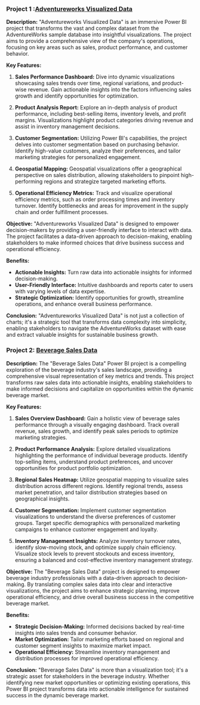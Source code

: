 ### Project 1 :[Adventureworks Visualized Data](https://github.com/OLUJUWON-OMOTOBA/Projects-Description/blob/main/Adventureworks%20Visualized%20Data.pbix)

**Description:**
"Adventureworks Visualized Data" is an immersive Power BI project that transforms the vast and complex dataset from the AdventureWorks sample database into insightful visualizations. The project aims to provide a comprehensive view of the company's operations, focusing on key areas such as sales, product performance, and customer behavior.

**Key Features:**

1. **Sales Performance Dashboard:**
   Dive into dynamic visualizations showcasing sales trends over time, regional variations, and product-wise revenue. Gain actionable insights into the factors influencing sales growth and identify opportunities for optimization.

2. **Product Analysis Report:**
   Explore an in-depth analysis of product performance, including best-selling items, inventory levels, and profit margins. Visualizations highlight product categories driving revenue and assist in inventory management decisions.

3. **Customer Segmentation:**
   Utilizing Power BI's capabilities, the project delves into customer segmentation based on purchasing behavior. Identify high-value customers, analyze their preferences, and tailor marketing strategies for personalized engagement.

4. **Geospatial Mapping:**
   Geospatial visualizations offer a geographical perspective on sales distribution, allowing stakeholders to pinpoint high-performing regions and strategize targeted marketing efforts.

5. **Operational Efficiency Metrics:**
   Track and visualize operational efficiency metrics, such as order processing times and inventory turnover. Identify bottlenecks and areas for improvement in the supply chain and order fulfillment processes.

**Objective:**
"Adventureworks Visualized Data" is designed to empower decision-makers by providing a user-friendly interface to interact with data. The project facilitates a data-driven approach to decision-making, enabling stakeholders to make informed choices that drive business success and operational efficiency.

**Benefits:**
- **Actionable Insights:** Turn raw data into actionable insights for informed decision-making.
- **User-Friendly Interface:** Intuitive dashboards and reports cater to users with varying levels of data expertise.
- **Strategic Optimization:** Identify opportunities for growth, streamline operations, and enhance overall business performance.

**Conclusion:**
"Adventureworks Visualized Data" is not just a collection of charts; it's a strategic tool that transforms data complexity into simplicity, enabling stakeholders to navigate the AdventureWorks dataset with ease and extract valuable insights for sustainable business growth.




### Project 2: [Beverage Sales Data](https://github.com/OLUJUWON-OMOTOBA/Projects-Description/blob/main/Beverage%20Data%20(1).pbix)

**Description:**
The "Beverage Sales Data" Power BI project is a compelling exploration of the beverage industry's sales landscape, providing a comprehensive visual representation of key metrics and trends. This project transforms raw sales data into actionable insights, enabling stakeholders to make informed decisions and capitalize on opportunities within the dynamic beverage market.

**Key Features:**

1. **Sales Overview Dashboard:**
   Gain a holistic view of beverage sales performance through a visually engaging dashboard. Track overall revenue, sales growth, and identify peak sales periods to optimize marketing strategies.

2. **Product Performance Analysis:**
   Explore detailed visualizations highlighting the performance of individual beverage products. Identify top-selling items, understand product preferences, and uncover opportunities for product portfolio optimization.

3. **Regional Sales Heatmap:**
   Utilize geospatial mapping to visualize sales distribution across different regions. Identify regional trends, assess market penetration, and tailor distribution strategies based on geographical insights.

4. **Customer Segmentation:**
   Implement customer segmentation visualizations to understand the diverse preferences of customer groups. Target specific demographics with personalized marketing campaigns to enhance customer engagement and loyalty.

5. **Inventory Management Insights:**
   Analyze inventory turnover rates, identify slow-moving stock, and optimize supply chain efficiency. Visualize stock levels to prevent stockouts and excess inventory, ensuring a balanced and cost-effective inventory management strategy.

**Objective:**
The "Beverage Sales Data" project is designed to empower beverage industry professionals with a data-driven approach to decision-making. By translating complex sales data into clear and interactive visualizations, the project aims to enhance strategic planning, improve operational efficiency, and drive overall business success in the competitive beverage market.

**Benefits:**
- **Strategic Decision-Making:** Informed decisions backed by real-time insights into sales trends and consumer behavior.
- **Market Optimization:** Tailor marketing efforts based on regional and customer segment insights to maximize market impact.
- **Operational Efficiency:** Streamline inventory management and distribution processes for improved operational efficiency.

**Conclusion:**
"Beverage Sales Data" is more than a visualization tool; it's a strategic asset for stakeholders in the beverage industry. Whether identifying new market opportunities or optimizing existing operations, this Power BI project transforms data into actionable intelligence for sustained success in the dynamic beverage market.
